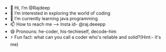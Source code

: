 - 👋 Hi, I’m @Rajdeep
- 👀 I’m interested in exploring the world of coding 
- 🌱 I’m currently learning java programming 
- 📫 How to reach me --> Insta id- @raj.deeepp
- 😄 Pronouns: he-coder, his-techieself, decode-him
- ⚡ Fun fact: what can you call a coder who's reliable and solid?(Hint:- it's me)
